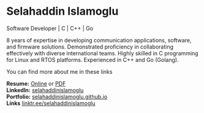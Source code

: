 # Selahaddin Islamoglu

Software Developer | C | C++ | Go

8 years of expertise in developing communication applications, software, and firmware solutions. Demonstrated proficiency in collaborating effectively with diverse international teams. Highly skilled in C programming for Linux and RTOS platforms. Experienced in C++ and Go (Golang).

You can find more about me in these links

**Resume:** [Online](https://selahaddinislamoglu.github.io/resume) or [PDF](https://github.com/selahaddinislamoglu/resume/raw/master/Selahaddin-Islamoglu-Resume.pdf)  
**LinkedIn:** [selahaddinislamoglu](https://linkedin.com/in/selahaddinislamoglu)  
**Portfolio:** [selahaddinislamoglu.github.io](https://selahaddinislamoglu.github.io)  
**Links** [linktr.ee/selahaddinislamoglu](https://linktr.ee/selahaddinislamoglu)
